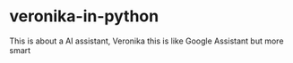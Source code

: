 # veronika-in-python
This is about a AI assistant, Veronika this is like Google Assistant but more smart
